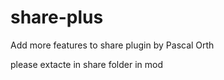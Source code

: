 share-plus
==========

Add more features  to share plugin by Pascal Orth

please extacte in share folder in mod


